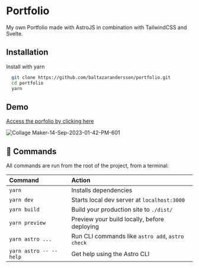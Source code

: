 # Portfolio

My own Portfolio made with AstroJS in combination with TailwindCSS and Svelte.

## Installation

Install with yarn

```bash
  git clone https://github.com/baltazarandersson/portfolio.git
  cd portfolio
  yarn
```
    
## Demo

[Access the porfolio by clicking here](https://baltazar.vercel.app/)

![Collage Maker-14-Sep-2023-01-42-PM-601](https://github.com/baltazarandersson/portfolio/assets/21319545/cd9e1359-601e-4fcf-bd54-38e8a40fd07c)

## 🧞 Commands

All commands are run from the root of the project, from a terminal:

| Command                   | Action                                           |
| :------------------------ | :----------------------------------------------- |
| `yarn`             | Installs dependencies                            |
| `yarn dev`             | Starts local dev server at `localhost:3000`      |
| `yarn build`           | Build your production site to `./dist/`          |
| `yarn preview`         | Preview your build locally, before deploying     |
| `yarn astro ...`       | Run CLI commands like `astro add`, `astro check` |
| `yarn astro -- --help` | Get help using the Astro CLI                     |
